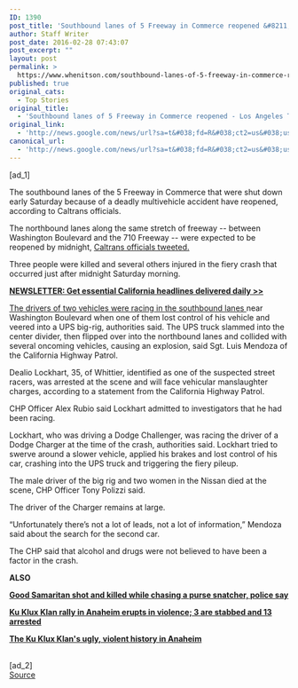 ```yaml
---
ID: 1390
post_title: 'Southbound lanes of 5 Freeway in Commerce reopened &#8211; Los Angeles Times'
author: Staff Writer
post_date: 2016-02-28 07:43:07
post_excerpt: ""
layout: post
permalink: >
  https://www.whenitson.com/southbound-lanes-of-5-freeway-in-commerce-reopened-los-angeles-times/
published: true
original_cats:
  - Top Stories
original_title:
  - 'Southbound lanes of 5 Freeway in Commerce reopened - Los Angeles Times'
original_link:
  - 'http://news.google.com/news/url?sa=t&#038;fd=R&#038;ct2=us&#038;usg=AFQjCNFLbPk2DRneK1Yqv76jd9vAb8ShvQ&#038;clid=c3a7d30bb8a4878e06b80cf16b898331&#038;cid=52779054274943&#038;ei=CqXSVrDRM8WphQHAx6XQAg&#038;url=http://www.latimes.com/local/lanow/la-me-ln-southbound-lanes-of-5-freeway-in-commerce-reopened-20160227-story.html'
canonical_url:
  - 'http://news.google.com/news/url?sa=t&#038;fd=R&#038;ct2=us&#038;usg=AFQjCNFLbPk2DRneK1Yqv76jd9vAb8ShvQ&#038;clid=c3a7d30bb8a4878e06b80cf16b898331&#038;cid=52779054274943&#038;ei=CqXSVrDRM8WphQHAx6XQAg&#038;url=http://www.latimes.com/local/lanow/la-me-ln-southbound-lanes-of-5-freeway-in-commerce-reopened-20160227-story.html'
---
```

 [ad_1]
<br><div data-role="pagination_page" data-content-page="1" readability="75.36355226642">
                          <p>The southbound lanes of the 5 Freeway in Commerce that were shut down early Saturday because of a deadly multivehicle accident have reopened, according to Caltrans officials.</p><p>The northbound lanes along the same stretch of freeway -- between Washington Boulevard and the 710 Freeway -- were expected to be reopened by midnight, <a href="https://twitter.com/CaltransDist7/status/703829829771141120">Caltrans officials tweeted.</a></p>
  <p>Three people were killed and several others injured in the fiery crash that occurred just after midnight Saturday morning.</p><p><strong><a href="http://www.latimes.com/newsletters/la-newsletter-essential-california-signup-page-htmlstory.html">NEWSLETTER: Get essential California headlines delivered daily &gt;&gt;</a> </strong></p><span class="trb_ar_cont" data-ar-cont="Article continues below"/>
    <p><a href="http://www.latimes.com/local/lanow/la-me-big-rig-tips-bursts-into-flames-20160227-story.html">The drivers of two vehicles were racing in the southbound lanes </a>near Washington Boulevard when one of them lost control of his vehicle and veered into a UPS big-rig, authorities said. The UPS truck slammed into the center divider, then flipped over into the northbound lanes and collided with several oncoming vehicles, causing an explosion, said Sgt. Luis Mendoza of the California Highway Patrol.</p><aside class="trb_embed" data-content-id="84109884" data-content-size="small" data-content-type="story" data-content-slug="la-most-read-stories-this-hour" data-content-subtype="story" data-role="socialshare_item  imgsize_ratiosizecontainer " data-state=""/><p>Dealio Lockhart, 35, of Whittier, identified as one of the suspected street racers, was arrested at the scene and will face vehicular manslaughter charges, according to a statement from the California Highway Patrol.</p><p>CHP Officer Alex Rubio said Lockhart admitted to investigators that he had been racing.</p><p>Lockhart, who was driving a Dodge Challenger, was racing the driver of a Dodge Charger at the time of the crash, authorities said. Lockhart tried to swerve around a slower vehicle, applied his brakes and lost control of his car, crashing into the UPS truck and triggering the fiery pileup.</p><p>The male driver of the big rig and two women in the Nissan died at the scene, CHP Officer Tony Polizzi said.</p><p>The driver of the Charger remains at large.</p><p>“Unfortunately there’s not a lot of leads, not a lot of information,” Mendoza said about the search for the second car.</p><p>The CHP said that alcohol and drugs were not believed to have been a factor in the crash.</p><p><strong>ALSO</strong></p><p><strong><a href="http://www.latimes.com/local/lanow/la-me-la-good-samaritan-killed-20160227-story.html">Good Samaritan shot and killed while chasing a purse snatcher, police say</a></strong></p><p><strong><a href="http://www.latimes.com/local/lanow/la-me-ln-klan-rally-in-anaheim-erupts-in-violence-one-man-stabbed-20160227-story.html">Ku Klux Klan rally in Anaheim erupts in violence; 3 are stabbed and 13 arrested</a></strong></p><p><strong><a href="http://www.latimes.com/local/lanow/la-me-ln-the-ku-klux-klan-ugly-violent-history-in-anaheim-20160227-story.html">The Ku Klux Klan's ugly, violent history in Anaheim</a></strong></p></div>
<br>[ad_2]
<br><a href="http://news.google.com/news/url?sa=t&#038;fd=R&#038;ct2=us&#038;usg=AFQjCNFLbPk2DRneK1Yqv76jd9vAb8ShvQ&#038;clid=c3a7d30bb8a4878e06b80cf16b898331&#038;cid=52779054274943&#038;ei=CqXSVrDRM8WphQHAx6XQAg&#038;url=http://www.latimes.com/local/lanow/la-me-ln-southbound-lanes-of-5-freeway-in-commerce-reopened-20160227-story.html">Source </a>